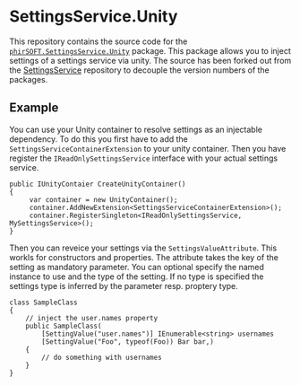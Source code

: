 # SettingsService.Unity

This repository contains the source code for the [`phirSOFT.SettingsService.Unity`](https://www.nuget.org/packages/phirSOFT.SettingsService.Unity) package.
This package allows you to inject settings of a settings service via unity. The source has been forked out from the [SettingsService](https://github.com/phirSOFT/SettingsService) repository to decouple the version numbers of the packages.

## Example
You can use your Unity container to resolve settings as an injectable dependency. To do this you first have to add the `SettingsServiceContainerExtension` to your unity container.
Then you have register the `IReadOnlySettingsService` interface with your actual settings service.

``` c-sharp
public IUnityContaier CreateUnityContainer()
{
	 var container = new UnityContainer();
     container.AddNewExtension<SettingsServiceContainerExtension>();
	 container.RegisterSingleton<IReadOnlySettingsService, MySettingsService>();
}
```

Then you can reveice your settings via the `SettingsValueAttribute`. This workls for constructors and properties.
The attribute takes the key of the setting as mandatory parameter. You can optional specify the named instance to use and the type of the setting. If no type is specified the settings type is inferred by the parameter resp. proptery type.

    class SampleClass
    {
        // inject the user.names property
        public SampleClass(
			[SettingValue("user.names")] IEnumerable<string> usernames
			[SettingValue("Foo", typeof(Foo)) Bar bar,)
        {
            // do something with usernames
        }
    }
